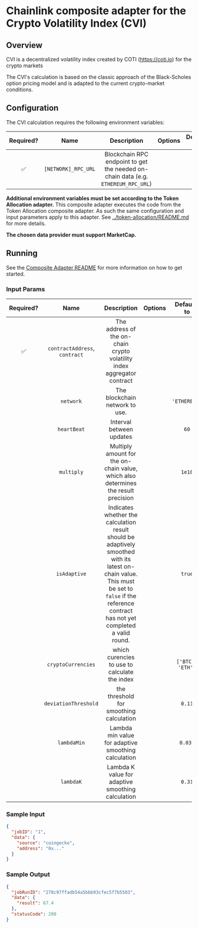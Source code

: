 # Chainlink composite adapter for the Crypto Volatility Index (CVI)

## Overview

CVI is a decentralized volatility index created by COTI (https://coti.io) for the crypto markets

The CVI's calculation is based on the classic approach of the Black-Scholes option pricing model and is adapted to the current crypto-market conditions.

## Configuration

The CVI calculation requires the following environment variables:

| Required? |        Name         |                                    Description                                    | Options | Defaults to |
| :-------: | :-----------------: | :-------------------------------------------------------------------------------: | :-----: | :---------: |
|    ✅     | `[NETWORK]_RPC_URL` | Blockchain RPC endpoint to get the needed on-chain data (e.g. `ETHEREUM_RPC_URL`) |         |             |

**Additional environment variables must be set according to the Token Allocation adapter.**
This composite adapter executes the code from the Token Allocation composite adapter. As such the same configuration and input parameters apply to this adapter. See [../token-allocation/README.md](../token-allocation/README.md) for more details.

**The chosen data provider must support MarketCap.**

## Running

See the [Composite Adapter README](../README.md) for more information on how to get started.

### Input Params

| Required? |             Name              |                                                                                            Description                                                                                            | Options |   Defaults to    |
| :-------: | :---------------------------: | :-----------------------------------------------------------------------------------------------------------------------------------------------------------------------------------------------: | :-----: | :--------------: |
|    ✅     | `contractAddress`, `contract` |                                                              The address of the on-chain crypto volatility index aggregator contract                                                              |         |                  |
|           |           `network`           |                                                                                  The blockchain network to use.                                                                                   |         |   `'ETHEREUM'`   |
|           |          `heartBeat`          |                                                                                     Interval between updates                                                                                      |         |       `60`       |
|           |          `multiply`           |                                                        Multiply amount for the on-chain value, which also determines the result precision                                                         |         |      `1e18`      |
|           |         `isAdaptive`          | Indicates whether the calculation result should be adaptively smoothed with its latest on-chain value. This must be set to `false` if the reference contract has not yet completed a valid round. |         |      `true`      |
|           |      `cryptoCurrencies`       |                                                                           which curencies to use to calculate the index                                                                           |         | `['BTC', 'ETH']` |
|           |     `deviationThreshold`      |                                                                              the threshold for smoothing calculation                                                                              |         |      `0.11`      |
|           |          `lambdaMin`          |                                                                        Lambda min value for adaptive smoothing calculation                                                                        |         |     `0.031`      |
|           |           `lambdaK`           |                                                                         Lambda K value for adaptive smoothing calculation                                                                         |         |      `0.31`      |

### Sample Input

```json
{
  "jobID": "1",
  "data": {
    "source": "coingecko",
    "address": "0x..."
  }
}
```

### Sample Output

```json
{
  "jobRunID": "278c97ffadb54a5bbb93cfec5f7b5503",
  "data": {
    "result": 67.4
  },
  "statusCode": 200
}
```
